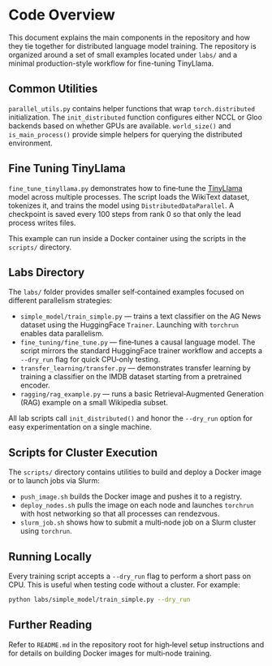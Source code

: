 # Code Overview

This document explains the main components in the repository and how they tie together for distributed language model training. The repository is organized around a set of small examples located under `labs/` and a minimal production-style workflow for fine-tuning TinyLlama.

## Common Utilities

`parallel_utils.py` contains helper functions that wrap `torch.distributed` initialization. The `init_distributed` function configures either NCCL or Gloo backends based on whether GPUs are available. `world_size()` and `is_main_process()` provide simple helpers for querying the distributed environment.

## Fine Tuning TinyLlama

`fine_tune_tinyllama.py` demonstrates how to fine‑tune the [TinyLlama](https://huggingface.co/TinyLlama/TinyLlama-1.1B-Chat-v1.0) model across multiple processes. The script loads the WikiText dataset, tokenizes it, and trains the model using `DistributedDataParallel`. A checkpoint is saved every 100 steps from rank 0 so that only the lead process writes files.

This example can run inside a Docker container using the scripts in the `scripts/` directory.

## Labs Directory

The `labs/` folder provides smaller self‑contained examples focused on different parallelism strategies:

- `simple_model/train_simple.py` — trains a text classifier on the AG News dataset using the HuggingFace `Trainer`. Launching with `torchrun` enables data parallelism.
- `fine_tuning/fine_tune.py` — fine‑tunes a causal language model. The script mirrors the standard HuggingFace trainer workflow and accepts a `--dry_run` flag for quick CPU‑only testing.
- `transfer_learning/transfer.py` — demonstrates transfer learning by training a classifier on the IMDB dataset starting from a pretrained encoder.
- `ragging/rag_example.py` — runs a basic Retrieval‑Augmented Generation (RAG) example on a small Wikipedia subset.

All lab scripts call `init_distributed()` and honor the `--dry_run` option for easy experimentation on a single machine.

## Scripts for Cluster Execution

The `scripts/` directory contains utilities to build and deploy a Docker image or to launch jobs via Slurm:

- `push_image.sh` builds the Docker image and pushes it to a registry.
- `deploy_nodes.sh` pulls the image on each node and launches `torchrun` with host networking so that all processes can rendezvous.
- `slurm_job.sh` shows how to submit a multi‑node job on a Slurm cluster using `torchrun`.

## Running Locally

Every training script accepts a `--dry_run` flag to perform a short pass on CPU. This is useful when testing code without a cluster. For example:

```bash
python labs/simple_model/train_simple.py --dry_run
```

## Further Reading

Refer to `README.md` in the repository root for high‑level setup instructions and for details on building Docker images for multi‑node training.
